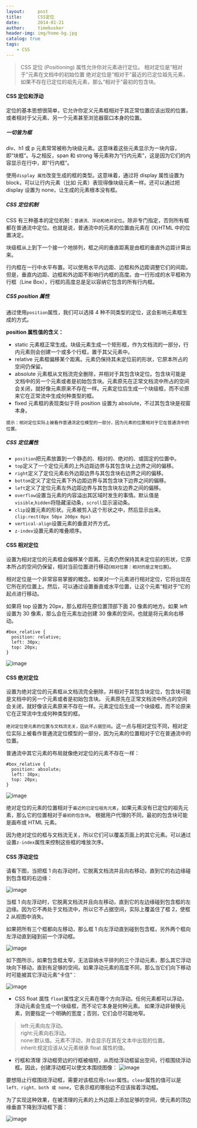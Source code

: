 ```yaml
---
layout:     post
title:      CSS定位
date:       2014-01-21
author:     timebusker
header-img: img/home-bg.jpg
catalog: true
tags:
    - CSS
---
```


> CSS 定位 (Positioning) 属性允许你对元素进行定位。
> 相对定位是“相对于”元素在文档中的初始位置
> 绝对定位是“相对于”最近的已定位祖先元素，如果不存在已定位的祖先元素，那么“相对于”最初的包含块。

#### CSS 定位和浮动
定位的基本思想很简单，它允许你定义元素框相对于其正常位置应该出现的位置，或者相对于父元素、另一个元素甚至浏览器窗口本身的位置。

##### 一切皆为框
div、h1 或 p 元素常常被称为块级元素。这意味着这些元素显示为一块内容，即“块框”。与之相反，span 和 strong 等元素称为“行内元素”，这是因为它们的内容显示在行中，即“行内框”。

使用`display 属性`改变生成的框的类型。这意味着，通过将 display 属性设置为 block，可以让行内元素（比如 <a> 元素）表现得像块级元素一样。还可以通过把 display 设置为 none，让生成的元素根本没有框。

##### CSS 定位机制
CSS 有三种基本的定位机制：`普通流、浮动和绝对定位`。除非专门指定，否则所有框都在普通流中定位。也就是说，普通流中的元素的位置由元素在 (X)HTML 中的位置决定。

块级框从上到下一个接一个地排列，框之间的垂直距离是由框的垂直外边距计算出来。

行内框在一行中水平布置。可以使用水平内边距、边框和外边距调整它们的间距。但是，垂直内边距、边框和外边距不影响行内框的高度。由一行形成的水平框称为行框（Line Box），行框的高度总是足以容纳它包含的所有行内框。

##### CSS position 属性
通过使用`position`属性，我们可以选择 4 种不同类型的定位，这会影响元素框生成的方式。

**position 属性值的含义：**   

- static 
元素框正常生成。块级元素生成一个矩形框，作为文档流的一部分，行内元素则会创建一个或多个行框，置于其父元素中。 
- relative 
元素框偏移某个距离。元素仍保持其未定位前的形状，它原本所占的空间仍保留。 
- absolute 
元素框从文档流完全删除，并相对于其包含块定位。包含块可能是文档中的另一个元素或者是初始包含块。元素原先在正常文档流中所占的空间会关闭，就好像元素原来不存在一样。元素定位后生成一个块级框，而不论原来它在正常流中生成何种类型的框。 
- fixed 
元素框的表现类似于将 position 设置为 absolute，不过其包含块是视窗本身。 

`提示：相对定位实际上被看作普通流定位模型的一部分，因为元素的位置相对于它在普通流中的位置。`

##### CSS 定位属性
- `position`把元素放置到一个静态的、相对的、绝对的、或固定的位置中。 
- `top`定义了一个定位元素的上外边距边界与其包含块上边界之间的偏移。 
- `right`定义了定位元素右外边距边界与其包含块右边界之间的偏移。 
- `bottom`定义了定位元素下外边距边界与其包含块下边界之间的偏移。 
- `left`定义了定位元素左外边距边界与其包含块左边界之间的偏移。 
- `overflow`设置当元素的内容溢出其区域时发生的事情。默认值是`visible`,`hidden`将隐藏滚动条，`scroll`显示滚动条。 
- `clip`设置元素的形状。元素被剪入这个形状之中，然后显示出来。`clip:rect(0px 50px 200px 0px)` 
- `vertical-align`设置元素的垂直对齐方式。 
- `z-index`设置元素的堆叠顺序。 

#### CSS 相对定位
设置为相对定位的元素框会偏移某个距离。元素仍然保持其未定位前的形状，它原本所占的空间仍保留，相对当前位置进行移动(`相对位置：相对的是正常位置`)。

相对定位是一个非常容易掌握的概念。如果对一个元素进行相对定位，它将出现在它所在的位置上。然后，可以通过设置垂直或水平位置，让这个元素“相对于”它的起点进行移动。

如果将 top 设置为 20px，那么框将在原位置顶部下面 20 像素的地方。如果 left 设置为 30 像素，那么会在元素左边创建 30 像素的空间，也就是将元素向右移动。

```
#box_relative {
  position: relative;
  left: 30px;
  top: 20px;
}
```   

![image](img/older/css/5.png) 

#### CSS 绝对定位
设置为绝对定位的元素框从文档流完全删除，并相对于其包含块定位，包含块可能是文档中的另一个元素或者是初始包含块。
元素原先在正常文档流中所占的空间会关闭，就好像该元素原来不存在一样。元素定位后生成一个块级框，而不论原来它在正常流中生成何种类型的框。

`绝对定位使元素的位置与文档流无关，因此不占据空间`。这一点与相对定位不同，相对定位实际上被看作普通流定位模型的一部分，因为元素的位置相对于它在普通流中的位置。

普通流中其它元素的布局就像绝对定位的元素不存在一样：

```
#box_relative {
  position: absolute;
  left: 30px;
  top: 20px;
}
```   

![image](img/older/css/6.png) 

绝对定位的元素的位置相对于`最近的已定位祖先元素`，如果元素没有已定位的祖先元素，那么它的位置相对于`最初的包含块`。
根据用户代理的不同，最初的包含块可能是画布或 HTML 元素。

因为绝对定位的框与文档流无关，所以它们可以覆盖页面上的其它元素。可以通过设置`z-index`属性来控制这些框的堆放次序。

#### CSS 浮动定位
请看下图，当把框 1 向右浮动时，它脱离文档流并且向右移动，直到它的右边缘碰到包含框的右边缘：   

![image](img/older/css/7.png) 

当框 1 向左浮动时，它脱离文档流并且向左移动，直到它的左边缘碰到包含框的左边缘。因为它不再处于文档流中，所以它不占据空间，实际上覆盖住了框 2，使框 2 从视图中消失。

如果把所有三个框都向左移动，那么框 1 向左浮动直到碰到包含框，另外两个框向左浮动直到碰到前一个浮动框。

![image](img/older/css/8.png) 

如下图所示，如果包含框太窄，无法容纳水平排列的三个浮动元素，那么其它浮动块向下移动，直到有足够的空间。如果浮动元素的高度不同，那么当它们向下移动时可能被其它浮动元素“卡住”：

![image](img/older/css/9.png) 

- CSS float 属性
`float`属性定义元素在哪个方向浮动。任何元素都可以浮动，浮动元素会生成一个块级框，而不论它本身是何种元素。
如果浮动非替换元素，则要指定一个明确的宽度；否则，它们会尽可能地窄。

> left:元素向左浮动。       
> right:元素向右浮动。         
> none:默认值。元素不浮动，并会显示在其在文本中出现的位置。         
> inherit:规定应该从父元素继承 float 属性的值。            

- 行框和清理
浮动框旁边的行框被缩短，从而给浮动框留出空间，行框围绕浮动框。因此，创建浮动框可以使文本围绕图像：
![image](img/older/css/10.png) 

要想阻止行框围绕浮动框，需要对该框应用`clear`属性。`clear`属性的值可以是`left、right、both 或 none`，它表示框的哪些边不应该挨着浮动框。

为了实现这种效果，在被清理的元素的上外边距上添加足够的空间，使元素的顶边缘垂直下降到浮动框下面：

![image](img/older/css/a.png)










